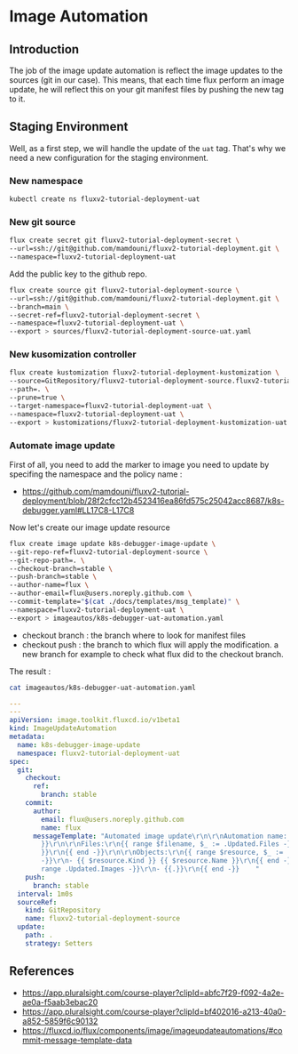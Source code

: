 # Image Automation

## Introduction

The job of the image update automation is reflect the image updates to the sources (git in our case).
This means, that each time flux perform an image update, he will reflect this on your git manifest files by pushing the new tag to it.

## Staging Environment

Well, as a first step, we will handle the update of the ``uat`` tag. That's why we need a new configuration for the staging environment.

### New namespace

```bash
kubectl create ns fluxv2-tutorial-deployment-uat
```

### New git source

```bash
flux create secret git fluxv2-tutorial-deployment-secret \
--url=ssh://git@github.com/mamdouni/fluxv2-tutorial-deployment.git \
--namespace=fluxv2-tutorial-deployment-uat
```

Add the public key to the github repo.

```bash
flux create source git fluxv2-tutorial-deployment-source \
--url=ssh://git@github.com/mamdouni/fluxv2-tutorial-deployment.git \
--branch=main \
--secret-ref=fluxv2-tutorial-deployment-secret \
--namespace=fluxv2-tutorial-deployment-uat \
--export > sources/fluxv2-tutorial-deployment-source-uat.yaml
```

### New kusomization controller

```bash
flux create kustomization fluxv2-tutorial-deployment-kustomization \
--source=GitRepository/fluxv2-tutorial-deployment-source.fluxv2-tutorial-deployment-uat
--path=. \
--prune=true \
--target-namespace=fluxv2-tutorial-deployment-uat \
--namespace=fluxv2-tutorial-deployment-uat \
--export > kustomizations/fluxv2-tutorial-deployment-kustomization-uat.yaml
```

### Automate image update

First of all, you need to add the marker to image you need to update by specifing the namespace and the policy name :
- https://github.com/mamdouni/fluxv2-tutorial-deployment/blob/28f2cfcc12b4523416ea86fd575c25042acc8687/k8s-debugger.yaml#LL17C8-L17C8

Now let's create our image update resource

```bash
flux create image update k8s-debugger-image-update \
--git-repo-ref=fluxv2-tutorial-deployment-source \
--git-repo-path=. \
--checkout-branch=stable \
--push-branch=stable \
--author-name=flux \
--author-email=flux@users.noreply.github.com \
--commit-template="$(cat ./docs/templates/msg_template)" \
--namespace=fluxv2-tutorial-deployment-uat \
--export > imageautos/k8s-debugger-uat-automation.yaml
```

- checkout branch : the branch where to look for manifest files
- checkout push : the branch to which flux will apply the modification. a new branch for example to check what flux did to the checkout branch.

The result :

```bash
cat imageautos/k8s-debugger-uat-automation.yaml
```

```yaml
---
---
apiVersion: image.toolkit.fluxcd.io/v1beta1
kind: ImageUpdateAutomation
metadata:
  name: k8s-debugger-image-update
  namespace: fluxv2-tutorial-deployment-uat
spec:
  git:
    checkout:
      ref:
        branch: stable
    commit:
      author:
        email: flux@users.noreply.github.com
        name: flux
      messageTemplate: "Automated image update\r\n\r\nAutomation name: {{ .AutomationObject
        }}\r\n\r\nFiles:\r\n{{ range $filename, $_ := .Updated.Files -}}\r\n- {{ $filename
        }}\r\n{{ end -}}\r\n\r\nObjects:\r\n{{ range $resource, $_ := .Updated.Objects
        -}}\r\n- {{ $resource.Kind }} {{ $resource.Name }}\r\n{{ end -}}\r\n\r\nImages:\r\n{{
        range .Updated.Images -}}\r\n- {{.}}\r\n{{ end -}}    "
    push:
      branch: stable
  interval: 1m0s
  sourceRef:
    kind: GitRepository
    name: fluxv2-tutorial-deployment-source
  update:
    path: .
    strategy: Setters
```



## References

- https://app.pluralsight.com/course-player?clipId=abfc7f29-f092-4a2e-ae0a-f5aab3ebac20
- https://app.pluralsight.com/course-player?clipId=bf402016-a213-40a0-a852-5859f6c90132
- https://fluxcd.io/flux/components/image/imageupdateautomations/#commit-message-template-data